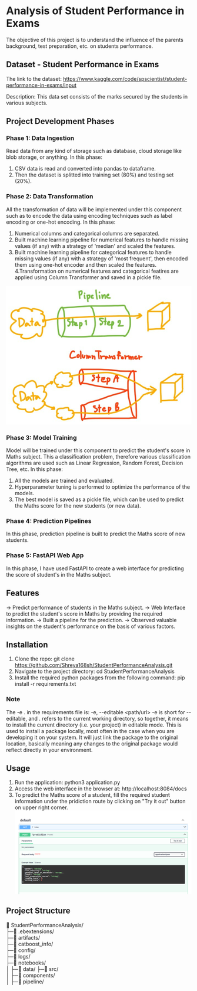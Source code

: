 # Analysis of Student Performance in Exams
The objective of this project is to understand the influence of the parents background, test preparation, etc. on students performance.

## Dataset - Student Performance in Exams
The link to the dataset: https://www.kaggle.com/code/spscientist/student-performance-in-exams/input

Description: 
This data set consists of the marks secured by the students in various subjects.

## Project Development Phases
### Phase 1: Data Ingestion
Read data from any kind of storage such as database, cloud storage like blob storage, or anything.
In this phase:
1. CSV data is read and converted into pandas to dataframe.
2. Then the dataset is splitted into training set (80%) and testing set (20%).

### Phase 2: Data Transformation
All the transformation of data will be implemented under this component such as to encode the data using encoding techniques such as label encoding or one-hot encoding.
In this phase:
1. Numerical columns and categorical columns are separated.
2. Built machine learning pipeline for numerical features to handle missing values (if any) with a strategy of 'median' and scaled the features.
3. Built machine learning pipeline for categorical features to handle missing values (if any) with a strategy of 'most frequent', then encoded them using one-hot encoder and then scaled the features.
4.Transformation on numerical features and categorical featires are applied using Column Transformer and saved in a pickle file.

![Difference between machine learning pipeline and column tranformer](image.png)

### Phase 3: Model Training
Model will be trained under this component to predict the student's score in Maths subject.
This a classification problem, therefore various classification algorithms are used such as Linear Regression, Random Forest, Decision Tree, etc.
In this phase:
1. All the models are trained and evaluated.
2. Hyperparameter tuning is performed to optimize the performance of the models.
3. The best model is saved as a pickle file, which can be used to predict the Maths score for the new students (or new data).

### Phase 4: Prediction Pipelines
In this phase, prediction pipeline is built to predict the Maths score of new students.

### Phase 5: FastAPI Web App
In this phase, I have used FastAPI to create a web interface for predicting the score of student's in the Maths subject.

## Features
-> Predict performance of students in the Maths subject.
-> Web Interface to predict the student's score in Maths by providing the required information.
-> Built a pipeline for the prediction.
-> Observed valuable insights on the student's performance on the basis of various factors.

## Installation
1. Clone the repo: 
git clone https://github.com/Shreya168sh/StudentPerformanceAnalysis.git
2. Navigate to the project directory: 
cd StudentPerformanceAnalysis
3. Install the required python packages from the following command: 
pip install -r requirements.txt

### Note
The -e . in the requirements file is:
-e, --editable <path/url>
-e is short for --editable, and . refers to the current working directory, so together, it means to install the current directory (i.e. your project) in editable mode.
This is used to install a package locally, most often in the case when you are developing it on your system. It will just link the package to the original location, basically meaning any changes to the original package would reflect directly in your environment.

## Usage
1. Run the application: python3 application.py
2. Access the web interface in the browser at:
http://localhost:8084/docs
3. To predict the Maths score of a student, fill the required student information under the pridiction route by clicking on "Try it out" button on upper right corner.
![Web Interface](<Screenshot from 2023-11-04 13-32-17.png>)


## Project Structure
📁 StudentPerformanceAnalysis/    
├─📁 .ebextensions/    
├─📁 artifacts/    
├─📁 catboost_info/    
├─📁 config/    
├─📁 logs/    
├─📁 notebooks/    
│ ├─📁 data/
├─📁 src/    
│ ├─📁 components/    
│ ├─📁 pipeline/    
